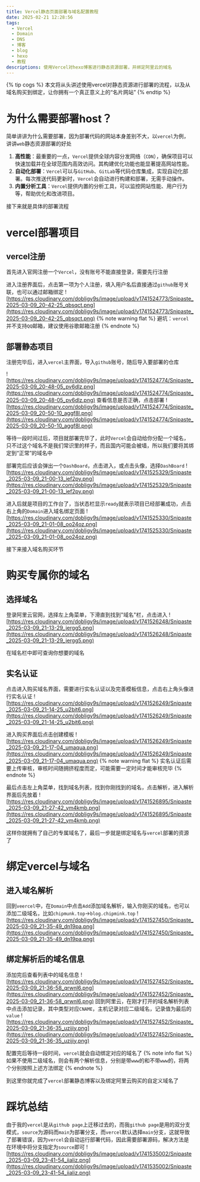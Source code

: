 ```yaml
---
title: Vercel静态页面部署与域名配置教程
date: 2025-02-21 12:28:56
tags:
  - Vercel
  - Domain
  - DNS
  - 博客
  - blog
  - hexo
  - 教程
descriptions: 使用Vercel对hexo博客进行静态资源部署，并绑定阿里云的域名
---
```


{% tip cogs %}
本文将从头讲述使用vercel对静态资源进行部署的流程，以及从域名购买到绑定，让你拥有一个真正意义上的“名片网站”
{% endtip %}

# 为什么需要部署host？
简单讲讲为什么需要部署，因为部署代码的网站本身差别不大，以`vercel`为例，讲讲`web`静态资源部署的好处
1. **高性能**：最重要的一点，`Vercel`提供全球内容分发网络（`CDN`），确保项目可以快速加载并在全球范围内高效访问。其构建优化功能也能显著提高网站性能。
2. **自动化部署**：`Vercel`可以与`GitHub`、`GitLab`等代码仓库集成，实现自动化部署。每次推送代码更新时，`Vercel`会自动进行构建和部署，无需手动操作。
3. **内置分析工具**：`Vercel`提供内置的分析工具，可以监控网站性能、用户行为等，帮助优化和改进项目。

接下来就是具体的部署流程

# vercel部署项目
## vercel注册
首先进入官网注册一个`Vercel`，没有账号不能直接登录，需要先行注册

进入注册界面后，点击第一项为个人注册，填入用户名后直接通过`github`账号关联，也可以通过邮箱绑定
![https://res.cloudinary.com/dobligy9s/image/upload/v1741524773/Snipaste_2025-03-09_20-42-25_qbsqct.png](https://res.cloudinary.com/dobligy9s/image/upload/v1741524773/Snipaste_2025-03-09_20-42-25_qbsqct.png)
{% note warning flat %}
避坑：`vercel`并不支持`QQ`邮箱，建议使用谷歌邮箱注册
{% endnote %}

## 部署静态项目
注册完毕后，进入`vercel`主界面，导入`github`账号，随后导入要部署的仓库

![https://res.cloudinary.com/dobligy9s/image/upload/v1741524774/Snipaste_2025-03-09_20-48-05_pv6dlz.png](https://res.cloudinary.com/dobligy9s/image/upload/v1741524774/Snipaste_2025-03-09_20-48-05_pv6dlz.png)
查看信息是否正确，点击部署
![https://res.cloudinary.com/dobligy9s/image/upload/v1741524774/Snipaste_2025-03-09_20-50-10_aggf8l.png](https://res.cloudinary.com/dobligy9s/image/upload/v1741524774/Snipaste_2025-03-09_20-50-10_aggf8l.png)

等待一段时间过后，项目就部署完毕了，此时`Vercel`会自动给你分配一个域名，只不过这个域名不是我们常识里的样子，而且国内可能会被墙，所以我们要将其绑定到“正常”的域名中

部署完后应该会弹出一个`DashBoard`，点击进入，或点击头像，选择`DashBoard`
![https://res.cloudinary.com/dobligy9s/image/upload/v1741525329/Snipaste_2025-03-09_21-00-13_ief2py.png](https://res.cloudinary.com/dobligy9s/image/upload/v1741525329/Snipaste_2025-03-09_21-00-13_ief2py.png)

进入后就是项目的工作台了，当状态栏显示`ready`就表示项目已经部署成功，点击右上角的`Domain`进入域名绑定页面
![https://res.cloudinary.com/dobligy9s/image/upload/v1741525330/Snipaste_2025-03-09_21-01-08_oo24oz.png](https://res.cloudinary.com/dobligy9s/image/upload/v1741525330/Snipaste_2025-03-09_21-01-08_oo24oz.png)

接下来接入域名购买环节

# 购买专属你的域名

## 选择域名
登录阿里云官网，选择左上角菜单，下滑直到找到"域名"栏，点击进入
![https://res.cloudinary.com/dobligy9s/image/upload/v1741526248/Snipaste_2025-03-09_21-13-29_jergg5.png](https://res.cloudinary.com/dobligy9s/image/upload/v1741526248/Snipaste_2025-03-09_21-13-29_jergg5.png)

在域名栏中即可查询你想要的域名
## 实名认证
点击进入购买域名界面，需要进行实名认证以及完善模板信息，点击右上角头像进行实名认证
![https://res.cloudinary.com/dobligy9s/image/upload/v1741526249/Snipaste_2025-03-09_21-14-25_u2bit6.png](https://res.cloudinary.com/dobligy9s/image/upload/v1741526249/Snipaste_2025-03-09_21-14-25_u2bit6.png)

进入购买界面后点击创建模板
![https://res.cloudinary.com/dobligy9s/image/upload/v1741526249/Snipaste_2025-03-09_21-17-04_umaqua.png](https://res.cloudinary.com/dobligy9s/image/upload/v1741526249/Snipaste_2025-03-09_21-17-04_umaqua.png)
{% note warning flat %}
实名认证后需要上传审核，审核时间随拥挤程度而定，可能需要一定时间才能审核完毕
{% endnote %}

最后点击左上角菜单，找到域名列表，找到你刚找到的域名，点击解析，进入解析界面后先放着
![https://res.cloudinary.com/dobligy9s/image/upload/v1741526895/Snipaste_2025-03-09_21-27-42_ym4kmb.png](https://res.cloudinary.com/dobligy9s/image/upload/v1741526895/Snipaste_2025-03-09_21-27-42_ym4kmb.png)

这样你就拥有了自己的专属域名了，最后一步就是绑定域名与`vercel`部署的资源了

# 绑定vercel与域名

## 进入域名解析
回到`veercel`中，在`Domain`中点击`Add`添加域名解析，输入你刚买的域名，也可以添加二级域名，比如`chipmunk.top`->`blog.chipmink.top`
![https://res.cloudinary.com/dobligy9s/image/upload/v1741527450/Snipaste_2025-03-09_21-35-49_dn19pa.png](https://res.cloudinary.com/dobligy9s/image/upload/v1741527450/Snipaste_2025-03-09_21-35-49_dn19pa.png)

## 绑定解析后的域名信息
添加完后查看列表中的域名信息
![https://res.cloudinary.com/dobligy9s/image/upload/v1741527452/Snipaste_2025-03-09_21-36-58_qrwnl6.png](https://res.cloudinary.com/dobligy9s/image/upload/v1741527452/Snipaste_2025-03-09_21-36-58_qrwnl6.png)
回到阿里云，在刚才打开的域名解析列表中点击添加记录，其中类型对应`CNAME`，主机记录对应二级域名，记录值为最后的`value`
![https://res.cloudinary.com/dobligy9s/image/upload/v1741527452/Snipaste_2025-03-09_21-36-35_uzijiy.png](https://res.cloudinary.com/dobligy9s/image/upload/v1741527452/Snipaste_2025-03-09_21-36-35_uzijiy.png)

配置完后等待一段时间，`vercel`就会自动绑定对应的域名了
{% note info flat %}
如果不使用二级域名，则会有两个解析信息，分别是带`www`的和不带`www`的，将两个分别按照上述方法绑定
{% endnote %}

到这里你就完成了`vercel`部署静态博客以及绑定阿里云购买的自定义域名了

# 踩坑总结
由于我的`vercel`是从`github page`上迁移过去的，而我`github page`是用的双分支模式，`source`为源码而`main`为部署分支，而`vercel`默认选择`main`分支，这就导致了部署错误，因为`vercel`会自动运行部署代码，因此需要部署源码，解决方法是在环境中将分支指定为`source`即可
![https://res.cloudinary.com/dobligy9s/image/upload/v1741535002/Snipaste_2025-03-09_23-41-54_iializ.png](https://res.cloudinary.com/dobligy9s/image/upload/v1741535002/Snipaste_2025-03-09_23-41-54_iializ.png)
